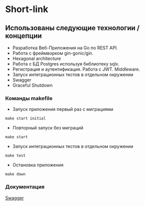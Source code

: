 # Short-link
## Использованы следующие технологии / концепции 

- Разработка Веб-Приложения на Go по REST API.  
- Работа с фреймворком gin-gonic/gin.  
- Hexagonal architecture
- Работа с БД Postgres используя библиотеку sqlx. 
- Регистрация и аутентификация. Работа с JWT. Middleware.
- Запуск интеграционных тестов в отдельном окружении
- Swagger
- Graceful Shutdown


### Команды makefile

- Запуск приложения первый раз с миграциями

```make start initial```

- Повторный запуск без миграций 

```make start```

- Запуск интеграционных тестов в отдельном окружении

```make test```

- Остановка приложения

```make down```

### Документация

[Swagger](http://localhost:8080/swagger/index.html)


